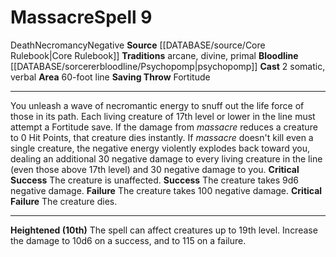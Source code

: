 ﻿---
actions: '[two-actions]'
area: 60-foot line
bloodline: '[[DATABASE/sorcererbloodline/Psychopomp|Psychopomp]]'
component:
- Somatic
- Verbal
heighten: 10th
heighten_level: 9, 10
id: '186'
level: '9'
name: Massacre
rarity: Common
saving_throw: Fortitude
school: Necromancy
source: '[[DATABASE/source/Core Rulebook|Core Rulebook]]'
tradition:
- Arcane
- Divine
- Primal
trait:
- '[[DATABASE/trait/Death|Death]]'
- '[[DATABASE/trait/Necromancy|Necromancy]]'
- '[[DATABASE/trait/Negative|Negative]]'
type: Spell

---
# Massacre<span class="item-type">Spell 9</span>

<span class="item-trait">Death</span><span class="item-trait">Necromancy</span><span class="item-trait">Negative</span>
**Source** [[DATABASE/source/Core Rulebook|Core Rulebook]] 
**Traditions** arcane, divine, primal
**Bloodline** [[DATABASE/sorcererbloodline/Psychopomp|psychopomp]]
**Cast** <span class="action-icon">2</span> somatic, verbal
**Area** 60-foot line
**Saving Throw** Fortitude

---
You unleash a wave of necromantic energy to snuff out the life force of those in its path. Each living creature of 17th level or lower in the line must attempt a Fortitude save. If the damage from _massacre_ reduces a creature to 0 Hit Points, that creature dies instantly. If _massacre_ doesn't kill even a single creature, the negative energy violently explodes back toward you, dealing an additional 30 negative damage to every living creature in the line (even those above 17th level) and 30 negative damage to you.
**Critical Success** The creature is unaffected.
**Success** The creature takes 9d6 negative damage.
**Failure** The creature takes 100 negative damage.
**Critical Failure** The creature dies.

---
**Heightened (10th)** The spell can affect creatures up to 19th level. Increase the damage to 10d6 on a success, and to 115 on a failure.